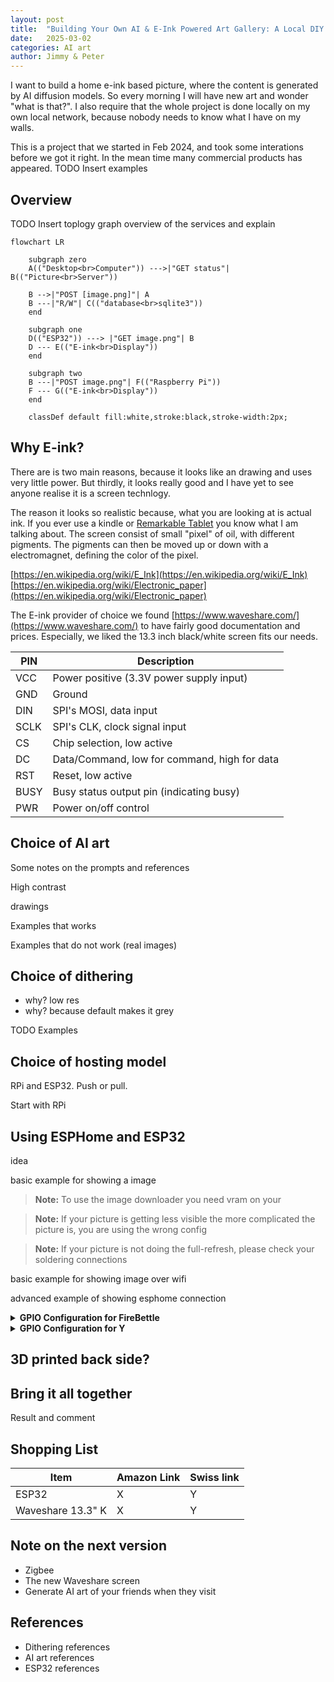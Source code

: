 ```yaml
---
layout: post
title:  "Building Your Own AI & E-Ink Powered Art Gallery: A Local DIY Guide"
date:   2025-03-02
categories: AI art
author: Jimmy & Peter
---
```


I want to build a home e-ink based picture, where the content is generated by AI diffusion models.
So every morning I will have new art and wonder "what is that?".
I also require that the whole project is done locally on my own local network, because nobody needs to know what I have on my walls.

This is a project that we started in Feb 2024, and took some interations before we got it right.
In the mean time many commercial products has appeared.
TODO Insert examples

## Overview

TODO Insert toplogy graph overview of the services and explain
```mermaid
flowchart LR

    subgraph zero
    A(("Desktop<br>Computer")) --->|"GET status"| B(("Picture<br>Server"))

    B -->|"POST [image.png]"| A
    B ---|"R/W"| C(("database<br>sqlite3"))
    end

    subgraph one
    D(("ESP32")) ---> |"GET image.png"| B
    D --- E(("E-ink<br>Display"))
    end

    subgraph two
    B ---|"POST image.png"| F(("Raspberry Pi"))
    F --- G(("E-ink<br>Display"))
    end
    
    classDef default fill:white,stroke:black,stroke-width:2px;
```

## Why E-ink?

There are is two main reasons, because it looks like an drawing and uses very little power.
But thirdly, it looks really good and I have yet to see anyone realise it is a screen technlogy.

The reason it looks so realistic because, what you are looking at is actual ink.
If you ever use a kindle or [Remarkable Tablet](https://remarkable.com/) you know what I am talking about.
The screen consist of small "pixel" of oil, with different pigments.
The pigments can then be moved up or down with a electromagnet, defining the color of the pixel.

[https://en.wikipedia.org/wiki/E_Ink](https://en.wikipedia.org/wiki/E_Ink)
[https://en.wikipedia.org/wiki/Electronic_paper](https://en.wikipedia.org/wiki/Electronic_paper)

The E-ink provider of choice we found [https://www.waveshare.com/](https://www.waveshare.com/) to have fairly good documentation and prices.
Especially, we liked the 13.3 inch black/white screen fits our needs.

<!-- https://www.waveshare.com/13.3inch-e-paper-hat-k.htm -->

| PIN | Description |
| --- | --- |
| VCC | Power positive (3.3V power supply input) |
| GND | Ground |
| DIN | SPI's MOSI, data input |
| SCLK | SPI's CLK, clock signal input |
| CS | Chip selection, low active |
| DC | Data/Command, low for command, high for data |
| RST | Reset, low active |
| BUSY | Busy status output pin (indicating busy) |
| PWR | Power on/off control |


## Choice of AI art

Some notes on the prompts and references

High contrast

drawings

Examples that works

Examples that do not work (real images)


## Choice of dithering

- why? low res
- why? because default makes it grey

TODO Examples


## Choice of hosting model

RPi and ESP32. Push or pull.

Start with RPi

## Using ESPHome and ESP32

idea

basic example for showing a image

> **Note:** To use the image downloader you need vram on your

> **Note:** If your picture is getting less visible the more complicated the picture is, you are using the wrong config

> **Note:** If your picture is not doing the full-refresh, please check your soldering connections


basic example for showing image over wifi

advanced example of showing esphome connection

<details>
<summary><b>GPIO Configuration for FireBettle</b></summary>

| PIN | ESP32 | Description |
| --- | --- | --- |
| VCC | 3V3 | Power positive (3.3V power supply input) |
| GND | GND | Ground |
| DIN | | SPI's MOSI, data input |
| SCLK | | SPI's CLK, clock signal input |
| CS | | Chip selection, low active |
| DC | | Data/Command, low for command, high for data |
| RST | | Reset, low active |
| BUSY | | Busy status output pin (indicating busy) |

</details>

<details>
<summary><b>GPIO Configuration for Y</b></summary>

| PIN | ESP32 | Description |
| --- | --- | --- |
| VCC | 3V3 | Power positive (3.3V power supply input) |
| GND | GND | Ground |
| DIN | | SPI's MOSI, data input |
| SCLK | | SPI's CLK, clock signal input |
| CS | | Chip selection, low active |
| DC | | Data/Command, low for command, high for data |
| RST | | Reset, low active |
| BUSY | | Busy status output pin (indicating busy) |

</details>


## 3D printed back side?


## Bring it all together

Result and comment


## Shopping List

| Item | Amazon Link | Swiss link |
| --- | --- | --- |
| ESP32 | X | Y |
| Waveshare 13.3" K | X | Y |


## Note on the next version

- Zigbee
- The new Waveshare screen
- Generate AI art of your friends when they visit


## References

- Dithering references
- AI art references
- ESP32 references


